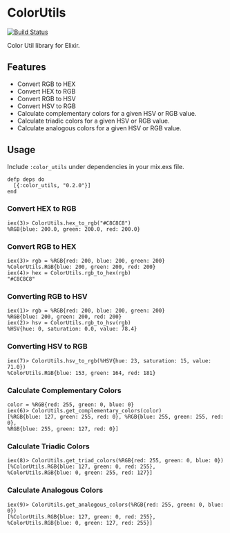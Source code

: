 ColorUtils
==========

[![Build Status](https://travis-ci.org/barakyo/color_utils.svg?branch=master)](https://travis-ci.org/barakyo/color_utils)

Color Util library for Elixir.

## Features ##
* Convert RGB to HEX
* Convert HEX to RGB
* Convert RGB to HSV
* Convert HSV to RGB
* Calculate complementary colors for a given HSV or RGB value.
* Calculate triadic colors for a given HSV or RGB value.
* Calculate analogous colors for a given HSV or RGB value.


## Usage ##

Include `:color_utils` under dependencies in your mix.exs file.

    defp deps do
      [{:color_utils, "0.2.0"}]
    end

### Convert HEX to RGB ###

    iex(3)> ColorUtils.hex_to_rgb("#C8C8C8")
    %RGB{blue: 200.0, green: 200.0, red: 200.0}

### Convert RGB to HEX ###

    iex(3)> rgb = %RGB{red: 200, blue: 200, green: 200}
    %ColorUtils.RGB{blue: 200, green: 200, red: 200}
    iex(4)> hex = ColorUtils.rgb_to_hex(rgb)
    "#C8C8C8"

### Converting RGB to HSV ###

    iex(1)> rgb = %RGB{red: 200, blue: 200, green: 200}
    %RGB{blue: 200, green: 200, red: 200}
    iex(2)> hsv = ColorUtils.rgb_to_hsv(rgb)
    %HSV{hue: 0, saturation: 0.0, value: 78.4}

### Converting HSV to RGB ###

    iex(7)> ColorUtils.hsv_to_rgb(%HSV{hue: 23, saturation: 15, value: 71.0})
    %ColorUtils.RGB{blue: 153, green: 164, red: 181}

### Calculate Complementary Colors ###

    color = %RGB{red: 255, green: 0, blue: 0}
    iex(6)> ColorUtils.get_complementary_colors(color)
    [%RGB{blue: 127, green: 255, red: 0}, %RGB{blue: 255, green: 255, red: 0},
    %RGB{blue: 255, green: 127, red: 0}]

### Calculate Triadic Colors ###

    iex(8)> ColorUtils.get_triad_colors(%RGB{red: 255, green: 0, blue: 0})
    [%ColorUtils.RGB{blue: 127, green: 0, red: 255},
    %ColorUtils.RGB{blue: 0, green: 255, red: 127}]

### Calculate Analogous Colors ###

    iex(9)> ColorUtils.get_analogous_colors(%RGB{red: 255, green: 0, blue: 0})
    [%ColorUtils.RGB{blue: 127, green: 0, red: 255},
    %ColorUtils.RGB{blue: 0, green: 127, red: 255}]
